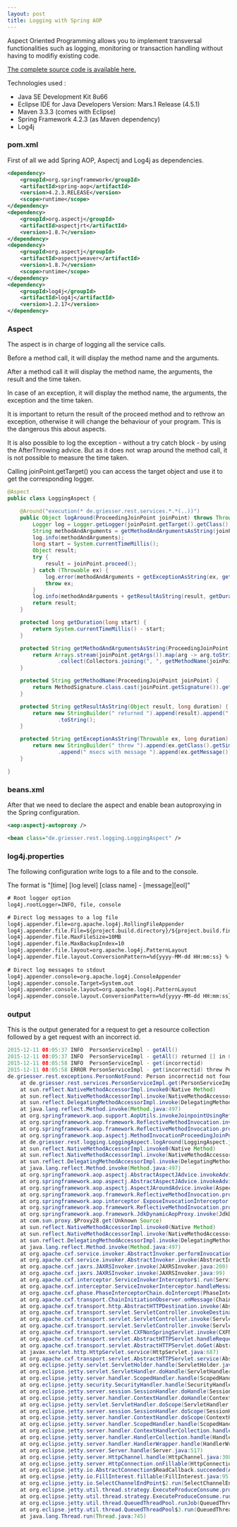 ```yaml
---
layout: post
title: Logging with Spring AOP
---
```


Aspect Oriented Programming allows you to implement transversal functionalities such as logging, monitoring or transaction handling without having to modifiy existing code.

[The complete source code is available here.](https://github.com/nadegegriesser/code-samples/tree/2.1.0)

Technologies used :

* Java SE Development Kit 8u66
* Eclipse IDE for Java Developers Version: Mars.1 Release (4.5.1)
* Maven 3.3.3 (comes with Eclipse)
* Spring Framework 4.2.3 (as Maven dependency)
* Log4j 


### pom.xml
First of all we add Spring AOP, Aspectj and Log4j as dependencies.

```xml
<dependency>
    <groupId>org.springframework</groupId>
    <artifactId>spring-aop</artifactId>
    <version>4.2.3.RELEASE</version>
    <scope>runtime</scope>
</dependency>
<dependency>
    <groupId>org.aspectj</groupId>
    <artifactId>aspectjrt</artifactId>
    <version>1.8.7</version>
</dependency>
<dependency>
    <groupId>org.aspectj</groupId>
    <artifactId>aspectjweaver</artifactId>
    <version>1.8.7</version>
    <scope>runtime</scope>
</dependency>
<dependency>
    <groupId>log4j</groupId>
    <artifactId>log4j</artifactId>
    <version>1.2.17</version>
</dependency>
```

### Aspect

The aspect is in charge of logging all the service calls.

Before a method call, it will display the method name and the arguments.

After a method call it will display the method name, the arguments, the result and the time taken.

In case of an exception, it will display the method name, the arguments, the exception and the time taken.

It is important to return the result of the proceed method and to rethrow an exception, otherwise it will change the behaviour of your program. This is the dangerous this about aspects.

It is also possible to log the exception - without a try catch block - by using the AfterThrowing advice. But as it does not wrap around the method call, it is not possible to measure the time taken.

Calling joinPoint.getTarget() you can access the target object and use it to get the corresponding logger.

```java
@Aspect
public class LoggingAspect {

    @Around("execution(* de.griesser.rest.services.*.*(..))")
    public Object logAround(ProceedingJoinPoint joinPoint) throws Throwable {
        Logger log = Logger.getLogger(joinPoint.getTarget().getClass());
        String methodAndArguments = getMethodAndArgumentsAsString(joinPoint);
        log.info(methodAndArguments);
        long start = System.currentTimeMillis();
        Object result;
        try {
            result = joinPoint.proceed();
        } catch (Throwable ex) {
            log.error(methodAndArguments + getExceptionAsString(ex, getDuration(start)), ex);
            throw ex;
        }
        log.info(methodAndArguments + getResultAsString(result, getDuration(start)));
        return result;
    }

    protected long getDuration(long start) {
        return System.currentTimeMillis() - start;
    }

    protected String getMethodAndArgumentsAsString(ProceedingJoinPoint joinPoint) {
        return Arrays.stream(joinPoint.getArgs()).map(arg -> arg.toString())
                .collect(Collectors.joining(", ", getMethodName(joinPoint) + "(", ")"));
    }

    protected String getMethodName(ProceedingJoinPoint joinPoint) {
        return MethodSignature.class.cast(joinPoint.getSignature()).getMethod().getName();
    }

    protected String getResultAsString(Object result, long duration) {
        return new StringBuilder(" returned ").append(result).append(" in ").append(duration).append(" msecs")
                .toString();
    }

    protected String getExceptionAsString(Throwable ex, long duration) {
        return new StringBuilder(" threw ").append(ex.getClass().getSimpleName()).append(" after ").append(duration)
                .append(" msecs with message ").append(ex.getMessage()).toString();
    }

}
```

### beans.xml

After that we need to declare the aspect and enable bean autoproxying in the Spring configuration.

```xml
<aop:aspectj-autoproxy />

<bean class="de.griesser.rest.logging.LoggingAspect" />
```

### log4j.properties

The following configuration write logs to a file and to the console.

The format is "[time] [log level] [class name] - [message][eol]"

```xml
# Root logger option
log4j.rootLogger=INFO, file, console

# Direct log messages to a log file
log4j.appender.file=org.apache.log4j.RollingFileAppender
log4j.appender.file.File=${project.build.directory}/${project.build.finalName}.log
log4j.appender.file.MaxFileSize=10MB
log4j.appender.file.MaxBackupIndex=10
log4j.appender.file.layout=org.apache.log4j.PatternLayout
log4j.appender.file.layout.ConversionPattern=%d{yyyy-MM-dd HH:mm:ss} %-5p %c{1} - %m%n
 
# Direct log messages to stdout
log4j.appender.console=org.apache.log4j.ConsoleAppender
log4j.appender.console.Target=System.out
log4j.appender.console.layout=org.apache.log4j.PatternLayout
log4j.appender.console.layout.ConversionPattern=%d{yyyy-MM-dd HH:mm:ss} %-5p %c{1} - %m%n
```

### output

This is the output generated for a request to get a resource collection followed by a get request with an incorrect id.

```java
2015-12-11 08:05:37 INFO  PersonServiceImpl - getAll()
2015-12-11 08:05:37 INFO  PersonServiceImpl - getAll() returned [] in 0 msecs
2015-12-11 08:05:58 INFO  PersonServiceImpl - get(incorrectid)
2015-12-11 08:05:58 ERROR PersonServiceImpl - get(incorrectid) threw PersonNotFound after 1 msecs with message Person incorrectid not found
de.griesser.rest.exceptions.PersonNotFound: Person incorrectid not found
	at de.griesser.rest.services.PersonServiceImpl.get(PersonServiceImpl.java:26)
	at sun.reflect.NativeMethodAccessorImpl.invoke0(Native Method)
	at sun.reflect.NativeMethodAccessorImpl.invoke(NativeMethodAccessorImpl.java:62)
	at sun.reflect.DelegatingMethodAccessorImpl.invoke(DelegatingMethodAccessorImpl.java:43)
	at java.lang.reflect.Method.invoke(Method.java:497)
	at org.springframework.aop.support.AopUtils.invokeJoinpointUsingReflection(AopUtils.java:302)
	at org.springframework.aop.framework.ReflectiveMethodInvocation.invokeJoinpoint(ReflectiveMethodInvocation.java:190)
	at org.springframework.aop.framework.ReflectiveMethodInvocation.proceed(ReflectiveMethodInvocation.java:157)
	at org.springframework.aop.aspectj.MethodInvocationProceedingJoinPoint.proceed(MethodInvocationProceedingJoinPoint.java:85)
	at de.griesser.rest.logging.LoggingAspect.logAround(LoggingAspect.java:23)
	at sun.reflect.NativeMethodAccessorImpl.invoke0(Native Method)
	at sun.reflect.NativeMethodAccessorImpl.invoke(NativeMethodAccessorImpl.java:62)
	at sun.reflect.DelegatingMethodAccessorImpl.invoke(DelegatingMethodAccessorImpl.java:43)
	at java.lang.reflect.Method.invoke(Method.java:497)
	at org.springframework.aop.aspectj.AbstractAspectJAdvice.invokeAdviceMethodWithGivenArgs(AbstractAspectJAdvice.java:621)
	at org.springframework.aop.aspectj.AbstractAspectJAdvice.invokeAdviceMethod(AbstractAspectJAdvice.java:610)
	at org.springframework.aop.aspectj.AspectJAroundAdvice.invoke(AspectJAroundAdvice.java:68)
	at org.springframework.aop.framework.ReflectiveMethodInvocation.proceed(ReflectiveMethodInvocation.java:179)
	at org.springframework.aop.interceptor.ExposeInvocationInterceptor.invoke(ExposeInvocationInterceptor.java:92)
	at org.springframework.aop.framework.ReflectiveMethodInvocation.proceed(ReflectiveMethodInvocation.java:179)
	at org.springframework.aop.framework.JdkDynamicAopProxy.invoke(JdkDynamicAopProxy.java:208)
	at com.sun.proxy.$Proxy28.get(Unknown Source)
	at sun.reflect.NativeMethodAccessorImpl.invoke0(Native Method)
	at sun.reflect.NativeMethodAccessorImpl.invoke(NativeMethodAccessorImpl.java:62)
	at sun.reflect.DelegatingMethodAccessorImpl.invoke(DelegatingMethodAccessorImpl.java:43)
	at java.lang.reflect.Method.invoke(Method.java:497)
	at org.apache.cxf.service.invoker.AbstractInvoker.performInvocation(AbstractInvoker.java:180)
	at org.apache.cxf.service.invoker.AbstractInvoker.invoke(AbstractInvoker.java:96)
	at org.apache.cxf.jaxrs.JAXRSInvoker.invoke(JAXRSInvoker.java:200)
	at org.apache.cxf.jaxrs.JAXRSInvoker.invoke(JAXRSInvoker.java:99)
	at org.apache.cxf.interceptor.ServiceInvokerInterceptor$1.run(ServiceInvokerInterceptor.java:59)
	at org.apache.cxf.interceptor.ServiceInvokerInterceptor.handleMessage(ServiceInvokerInterceptor.java:96)
	at org.apache.cxf.phase.PhaseInterceptorChain.doIntercept(PhaseInterceptorChain.java:308)
	at org.apache.cxf.transport.ChainInitiationObserver.onMessage(ChainInitiationObserver.java:121)
	at org.apache.cxf.transport.http.AbstractHTTPDestination.invoke(AbstractHTTPDestination.java:251)
	at org.apache.cxf.transport.servlet.ServletController.invokeDestination(ServletController.java:234)
	at org.apache.cxf.transport.servlet.ServletController.invoke(ServletController.java:208)
	at org.apache.cxf.transport.servlet.ServletController.invoke(ServletController.java:160)
	at org.apache.cxf.transport.servlet.CXFNonSpringServlet.invoke(CXFNonSpringServlet.java:180)
	at org.apache.cxf.transport.servlet.AbstractHTTPServlet.handleRequest(AbstractHTTPServlet.java:293)
	at org.apache.cxf.transport.servlet.AbstractHTTPServlet.doGet(AbstractHTTPServlet.java:217)
	at javax.servlet.http.HttpServlet.service(HttpServlet.java:687)
	at org.apache.cxf.transport.servlet.AbstractHTTPServlet.service(AbstractHTTPServlet.java:268)
	at org.eclipse.jetty.servlet.ServletHolder.handle(ServletHolder.java:821)
	at org.eclipse.jetty.servlet.ServletHandler.doHandle(ServletHandler.java:583)
	at org.eclipse.jetty.server.handler.ScopedHandler.handle(ScopedHandler.java:143)
	at org.eclipse.jetty.security.SecurityHandler.handle(SecurityHandler.java:548)
	at org.eclipse.jetty.server.session.SessionHandler.doHandle(SessionHandler.java:226)
	at org.eclipse.jetty.server.handler.ContextHandler.doHandle(ContextHandler.java:1158)
	at org.eclipse.jetty.servlet.ServletHandler.doScope(ServletHandler.java:511)
	at org.eclipse.jetty.server.session.SessionHandler.doScope(SessionHandler.java:185)
	at org.eclipse.jetty.server.handler.ContextHandler.doScope(ContextHandler.java:1090)
	at org.eclipse.jetty.server.handler.ScopedHandler.handle(ScopedHandler.java:141)
	at org.eclipse.jetty.server.handler.ContextHandlerCollection.handle(ContextHandlerCollection.java:213)
	at org.eclipse.jetty.server.handler.HandlerCollection.handle(HandlerCollection.java:109)
	at org.eclipse.jetty.server.handler.HandlerWrapper.handle(HandlerWrapper.java:119)
	at org.eclipse.jetty.server.Server.handle(Server.java:517)
	at org.eclipse.jetty.server.HttpChannel.handle(HttpChannel.java:308)
	at org.eclipse.jetty.server.HttpConnection.onFillable(HttpConnection.java:242)
	at org.eclipse.jetty.io.AbstractConnection$ReadCallback.succeeded(AbstractConnection.java:261)
	at org.eclipse.jetty.io.FillInterest.fillable(FillInterest.java:95)
	at org.eclipse.jetty.io.SelectChannelEndPoint$2.run(SelectChannelEndPoint.java:75)
	at org.eclipse.jetty.util.thread.strategy.ExecuteProduceConsume.produceAndRun(ExecuteProduceConsume.java:213)
	at org.eclipse.jetty.util.thread.strategy.ExecuteProduceConsume.run(ExecuteProduceConsume.java:147)
	at org.eclipse.jetty.util.thread.QueuedThreadPool.runJob(QueuedThreadPool.java:654)
	at org.eclipse.jetty.util.thread.QueuedThreadPool$3.run(QueuedThreadPool.java:572)
	at java.lang.Thread.run(Thread.java:745)
```
